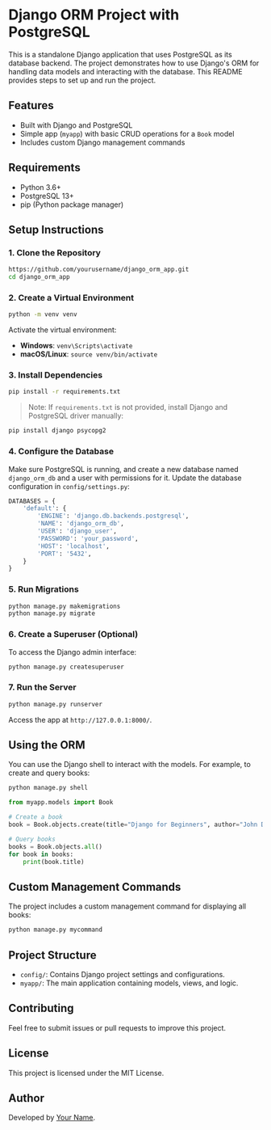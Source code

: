 # Django ORM Project with PostgreSQL

This is a standalone Django application that uses PostgreSQL as its database backend. The project demonstrates how to use Django's ORM for handling data models and interacting with the database. This README provides steps to set up and run the project.

## Features
- Built with Django and PostgreSQL
- Simple app (`myapp`) with basic CRUD operations for a `Book` model
- Includes custom Django management commands

## Requirements
- Python 3.6+
- PostgreSQL 13+
- pip (Python package manager)

## Setup Instructions

### 1. Clone the Repository
```bash
https://github.com/yourusername/django_orm_app.git
cd django_orm_app
```

### 2. Create a Virtual Environment
```bash
python -m venv venv
```

Activate the virtual environment:
- **Windows**: `venv\Scripts\activate`
- **macOS/Linux**: `source venv/bin/activate`

### 3. Install Dependencies
```bash
pip install -r requirements.txt
```

> Note: If `requirements.txt` is not provided, install Django and PostgreSQL driver manually:
```bash
pip install django psycopg2
```

### 4. Configure the Database
Make sure PostgreSQL is running, and create a new database named `django_orm_db` and a user with permissions for it. Update the database configuration in `config/settings.py`:

```python
DATABASES = {
    'default': {
        'ENGINE': 'django.db.backends.postgresql',
        'NAME': 'django_orm_db',
        'USER': 'django_user',
        'PASSWORD': 'your_password',
        'HOST': 'localhost',
        'PORT': '5432',
    }
}
```

### 5. Run Migrations
```bash
python manage.py makemigrations
python manage.py migrate
```

### 6. Create a Superuser (Optional)
To access the Django admin interface:
```bash
python manage.py createsuperuser
```

### 7. Run the Server
```bash
python manage.py runserver
```
Access the app at `http://127.0.0.1:8000/`.

## Using the ORM
You can use the Django shell to interact with the models. For example, to create and query books:
```bash
python manage.py shell
```
```python
from myapp.models import Book

# Create a book
book = Book.objects.create(title="Django for Beginners", author="John Doe", published_date="2024-10-06")

# Query books
books = Book.objects.all()
for book in books:
    print(book.title)
```

## Custom Management Commands
The project includes a custom management command for displaying all books:
```bash
python manage.py mycommand
```

## Project Structure
- `config/`: Contains Django project settings and configurations.
- `myapp/`: The main application containing models, views, and logic.

## Contributing
Feel free to submit issues or pull requests to improve this project.

## License
This project is licensed under the MIT License.

## Author
Developed by [Your Name](https://github.com/yourusername).

